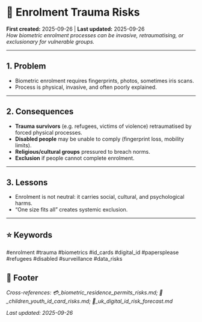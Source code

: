 # 🦔 Enrolment Trauma Risks  
**First created:** 2025-09-26 | **Last updated:** 2025-09-26  
*How biometric enrolment processes can be invasive, retraumatising, or exclusionary for vulnerable groups.*  

---

## 1. Problem  
- Biometric enrolment requires fingerprints, photos, sometimes iris scans.  
- Process is physical, invasive, and often poorly explained.  

---

## 2. Consequences  
- **Trauma survivors** (e.g. refugees, victims of violence) retraumatised by forced physical processes.  
- **Disabled people** may be unable to comply (fingerprint loss, mobility limits).  
- **Religious/cultural groups** pressured to breach norms.  
- **Exclusion** if people cannot complete enrolment.  

---

## 3. Lessons  
- Enrolment is not neutral: it carries social, cultural, and psychological harms.  
- “One size fits all” creates systemic exclusion.  

---

## ⭐ Keywords  
#enrolment #trauma #biometrics #id_cards #digital_id #papersplease #refugees #disabled #surveillance #data_risks  

## 🏮 Footer  
*Cross-references: 💳_biometric_residence_permits_risks.md; 👶_children_youth_id_card_risks.md; 🔮_uk_digital_id_risk_forecast.md*  

_Last updated: 2025-09-26_  
